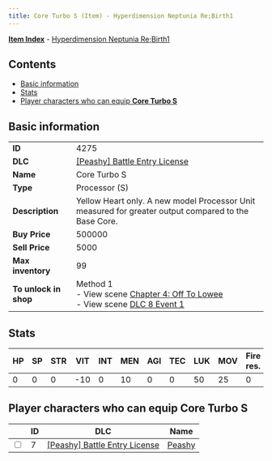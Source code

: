 ```yaml
---
title: Core Turbo S (Item) - Hyperdimension Neptunia Re;Birth1
---
```


[**Item Index**](/neptunia/rb1/item/index.html) - [Hyperdimension Neptunia Re;Birth1](/neptunia/rb1)

## Contents

- [Basic information](#basic-information)
- [Stats](#stats)
- [Player characters who can equip **Core Turbo S**](#player-characters-who-can-equip-core-turbo-s)

## Basic information

|   |   |
| -- | -- |
| **ID** | 4275 |
| **DLC** | [[Peashy] Battle Entry License](/neptunia/rb1/dlc/8-peashy.html) |
| **Name** | Core Turbo S |
| **Type** | Processor (S) |
| **Description** | Yellow Heart only. A new model Processor Unit measured for greater output compared to the Base Core. |
| **Buy Price** | 500000 |
| **Sell Price** | 5000 |
| **Max inventory** | 99 |
| **To unlock in shop** | Method 1<br />- View scene [Chapter 4: Off To Lowee](/neptunia/rb1/scene/1-401-chapter-4-off-to-lowee.html)<br />- View scene [DLC 8 Event 1](/neptunia/rb1/scene/8-5020-dlc-8-event-1.html) |


## Stats

| HP | SP | STR | VIT | INT | MEN | AGI | TEC | LUK | MOV | Fire res. | Ice res. | Wind res. | Lightning res. |
| -- | -- | --- | --- | --- | --- | --- | --- | --- | --- | --------- | -------- | --------- | -------------- |
| 0 | 0 | 0 | -10 | 0 | 10 | 0 | 0 | 50 | 25 | 0 | 0 | 0 | 0 |


## Player characters who can equip **Core Turbo S**

|    | ID | DLC | Name |
| -- | -- | --- | ---- |
| <input type="checkbox" id="rb1-player-8-7" class="trackbox" /> | 7 | [[Peashy] Battle Entry License](/neptunia/rb1/dlc/8-peashy.html) | [Peashy](/neptunia/rb1/player/8-7-peashy.html) |
